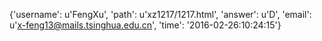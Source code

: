 {'username': u'FengXu', 'path': u'xz1217/1217.html', 'answer': u'D', 'email': u'x-feng13@mails.tsinghua.edu.cn', 'time': '2016-02-26:10:24:15'}